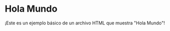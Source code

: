 <!DOCTYPE html>
<html lang="es">
<head>
    <meta charset="UTF-8">
    <meta name="viewport" content="width=device-width, initial-scale=1.0">
    <title>Hola Mundo</title>
</head>
<body>
    <h1>Hola Mundo</h1>
    <p>¡Este es un ejemplo básico de un archivo HTML que muestra "Hola Mundo"!</p>
</body>
</html>
